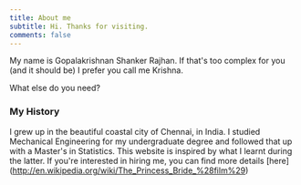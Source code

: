 ```yaml
---
title: About me
subtitle: Hi. Thanks for visiting. 
comments: false
---
```


My name is Gopalakrishnan Shanker Rajhan. If that's too complex for you (and it should be) I prefer you call me Krishna.

What else do you need?

### My History

I grew up in the beautiful coastal city of Chennai, in India. I studied Mechanical Engineering for my undergraduate degree and followed that up with a Master's in Statistics. This website is inspired by what I learnt during the latter. If you're interested in hiring me, you can find more details [here] (http://en.wikipedia.org/wiki/The_Princess_Bride_%28film%29)
